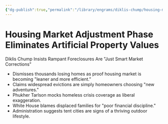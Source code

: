 ```yaml
---
{"dg-publish":true,"permalink":"/library/engrams/diklis-chump/housing-market-adjustment-phase-eliminates-artificial-property-values/","tags":["DC/DOGE","DC/AS2"]}
---
```


# Housing Market Adjustment Phase Eliminates Artificial Property Values
Diklis Chump Insists Rampant Foreclosures Are "Just Smart Market Corrections"

- Dismisses thousands losing homes as proof housing market is becoming "leaner and more efficient."
- Claims widespread evictions are simply homeowners choosing "new adventures."
- Phukher Tarlson mocks homeless crisis coverage as liberal exaggeration.
- White House blames displaced families for "poor financial discipline."
- Administration suggests tent cities are signs of a thriving outdoor lifestyle.
